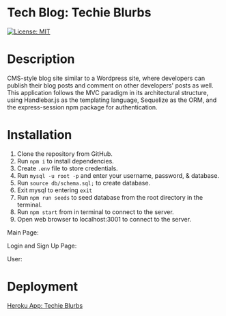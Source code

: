 # Tech Blog: Techie Blurbs

[![License: MIT](https://img.shields.io/badge/License-MIT-yellow.svg)](https://opensource.org/licenses/MIT)

# Description

CMS-style blog site similar to a Wordpress site, where developers can publish their blog posts and comment on other developers' posts as well. This application follows the MVC paradigm in its architectural structure, using Handlebar.js as the templating language, Sequelize as the ORM, and the express-session npm package for authentication.

# Installation

1. Clone the repository from GitHub.
2. Run `npm i` to install dependencies.
3. Create `.env` file to store credentials.
4. Run `mysql -u root -p` and enter your username, password, & database.
5. Run `source db/schema.sql;` to create database.
6. Exit mysql to entering `exit`
7. Run `npm run seeds` to seed database from the root directory in the terminal.
8. Run `npm start` from in terminal to connect to the server.
9. Open web browser to localhost:3001 to connect to the server.

Main Page:

Login and Sign Up Page:

User:

# Deployment

[Heroku App: Techie Blurbs](https://techie-blurbs.herokuapp.com)

